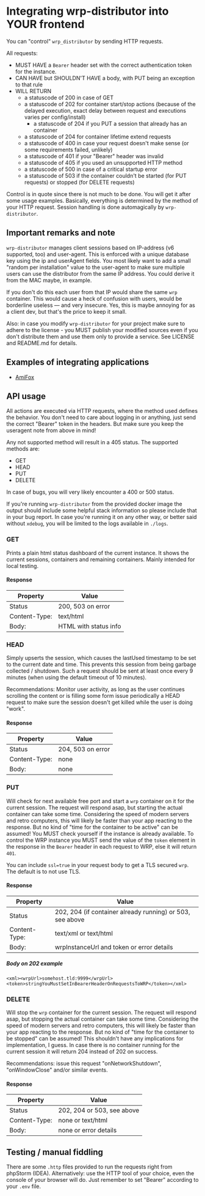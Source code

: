 # Integrating wrp-distributor into YOUR frontend #

You can "control" `wrp_distributor` by sending HTTP requests.

All requests:

- MUST HAVE a `Bearer` header set with the correct authentication token for the instance.
- CAN HAVE but SHOULDN'T HAVE a body, with PUT being an exception to that rule
- WILL RETURN 
	- a statuscode of 200 in case of GET
	- a statuscode of 202 for container start/stop actions (because of the delayed execution, exact delay between request and executions varies per config/install)
        - a statuscode of 204 if you PUT a session that already has an container
	- a statuscode of 204 for container lifetime extend requests
	- a statuscode of 400 in case your request doesn't make sense (or some requirements failed, unlikely)
	- a statuscode of 401 if your "Bearer" header was invalid
	- a statuscode of 405 if you used an unsupported HTTP method
    - a statuscode of 500 in case of a critical startup error
	- a statuscode of 503 if the container couldn't be started (for PUT requests) or stopped (for DELETE requests)

Control is in quote since there is not much to be done.
You will get it after some usage examples. 
Basically, everything is determined by the method of your HTTP request.
Session handling is done automagically by `wrp-distributor`.

## Important remarks and note ##

`wrp-distributor` manages client sessions based on IP-address (v6 supported, too) and user-agent. This is enforced with a unique database
key using the ip and userAgent fields. You most likely want to add a small "random per installation" value to the user-agent to make sure 
multiple users can use the distributor from the same IP address. You could derive it from the MAC maybe, in example. 

If you don't do this each user from that IP would share the same `wrp` container.
This would cause a heck of confusion with users, would be borderline useless — and very insecure.
Yes, this is maybe annoying for as a client dev, but that's the price to keep it small.

Also: in case you modify `wrp-distributor` for your project make sure to adhere to the license - you MUST publish your modified sources even
if you don't distribute them and use them only to provide a service. See LICENSE and README.md for details.

## Examples of integrating applications ##
- [AmiFox](https://blog.alb42.de/2023/02/12/browsing-the-web-amifox/) 

## API usage ##

All actions are executed via HTTP requests, where the method used defines the behavior. You don't need to care about logging in or anything,
just send the correct "Bearer" token in the headers. But make sure you keep the useragent note from above in mind!

Any not supported method will result in a 405 status. The supported methods are:
- GET
- HEAD
- PUT
- DELETE

In case of bugs, you will very likely encounter a 400 or 500 status.

If you're running `wrp-distributor` from
the provided docker image the output should include some helpful stack information so please 
include that in your bug report.
In case you're running it on any other way, or better said without `xdebug`, you will be limited to the logs
available in `./logs`.

### GET ###

Prints a plain html status dashboard of the current instance. It shows the current sessions, containers and remaining containers.
Mainly intended for local testing.

#### Response ####
| Property      | Value                 |
|---------------|-----------------------|
| Status        | 200, 503 on error     |
| Content-Type: | text/html             |
| Body:         | HTML with status info |

### HEAD ### 

Simply upserts the session, which causes the lastUsed timestamp to be set to the current date and time. This prevents this session from
being garbage collected / shutdown. Such a request should be sent at least once every 9 minutes (when using the default timeout of 10 minutes).

Recommendations: Monitor user activity,
as long as the user continues scrolling the content or is filling some form issue periodically a 
HEAD request to make sure the session doesn't get killed while the user is doing "work".

#### Response ####
| Property      | Value             |
|---------------|-------------------|
| Status        | 204, 503 on error |
| Content-Type: | none              |
| Body:         | none              |

### PUT ###

Will check for next available free port and start a `wrp` container on it for the current session. The request will respond asap, but
starting the actual container can take some time. Considering the speed of modern servers and retro computers, this will likely be 
faster than your app reacting to the response. But no kind of "time for the container to be active" can be assumed! You MUST check 
yourself if the instance is already available. To control the WRP instance you MUST send the value of the `token` element in the response in the `Bearer` header
in each request to WRP, else it will return `401`.

You can include `ssl=true` in your request body to get a TLS secured `wrp`. The default is to not use TLS.



#### Response ####
| Property      | Value                                                     |
|---------------|-----------------------------------------------------------|
| Status        | 202, 204 (if container already running) or 503, see above |
| Content-Type: | text/xml or text/html                                     |
| Body:         | wrpInstanceUrl and token or error details                 |

##### Body on 202 example ##### 
`<xml><wrpUrl>somehost.tld:9999</wrpUrl><token>stringYouMustSetInBearerHeaderOnRequestsToWRP</token></xml>`


### DELETE ###

Will stop the `wrp` container for the current session. The request will respond asap, but stopping the actual container can take some time. 
Considering the speed of modern servers and retro computers, this will likely be faster than your app reacting to the response. 
But no kind of "time for the container to be stopped" can be assumed! This shouldn't have any implications for implementation, I guess.
In case there is no container running for the current session it will return 204 instead of 202 on success.

Recommendations: issue this request "onNetworkShutdown", "onWindowClose" and/or similar events.


#### Response ####
| Property      | Value                      |
|---------------|----------------------------|
| Status        | 202, 204 or 503, see above |
| Content-Type: | none or text/html          |
| Body:         | none or error details      |

## Testing / manual fiddling ##

There are some `.http` files provided to run the requests right from phpStorm (IDEA). Alternatively: use the HTTP tool of your choice, even
the console of your browser will do. Just remember to set "Bearer" according to your `.env` file.
